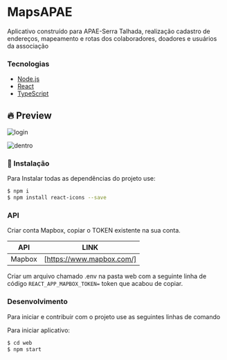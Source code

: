 # MapsAPAE
Aplicativo construído para APAE-Serra Talhada, realização cadastro de endereços, mapeamento e rotas dos colaboradores, doadores e usuários da associação

### Tecnologias 

  - [Node.js](https://nodejs.org/en/)
  - [React](https://reactjs.org/)
  - [TypeScript](https://www.typescriptlang.org/)

## 🔥 Preview
![login](https://user-images.githubusercontent.com/48795370/111868928-a482d900-895b-11eb-9b72-d2724fe71b80.png)

![dentro](https://user-images.githubusercontent.com/48795370/111868938-b2d0f500-895b-11eb-82b5-e1a95ac31d07.png)


### 🚀 Instalação

Para Instalar todas as dependências do projeto use:

```sh
$ npm i
$ npm install react-icons --save
```


### API

Criar conta Mapbox, copiar o TOKEN existente na sua conta.

| API | LINK |
| ------ | ------ |
| Mapbox | [https://www.mapbox.com/] |

Criar um arquivo chamado .env na pasta web com a seguinte linha de código `REACT_APP_MAPBOX_TOKEN=` token que acabou de copiar.


### Desenvolvimento

Para iniciar e contribuir com o projeto use as seguintes linhas de comando

Para iniciar aplicativo:
```sh
$ cd web
$ npm start
```

